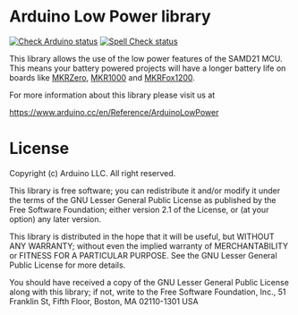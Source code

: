 # Arduino Low Power library

[![Check Arduino status](https://github.com/arduino-libraries/ArduinoLowPower/actions/workflows/check-arduino.yml/badge.svg)](https://github.com/arduino-libraries/ArduinoLowPower/actions/workflows/check-arduino.yml)
[![Spell Check status](https://github.com/arduino-libraries/ArduinoLowPower/actions/workflows/spell-check.yml/badge.svg)](https://github.com/arduino-libraries/ArduinoLowPower/actions/workflows/spell-check.yml)

This library allows the use of the low power features of the SAMD21 MCU. This means your battery powered projects will have a longer battery life on boards like [MKRZero](https://store.arduino.cc/usa/arduino-mkrzero), [MKR1000](https://www.arduino.cc/en/Main/ArduinoMKR1000) and [MKRFox1200](https://www.arduino.cc/en/Main/ArduinoBoardMKRFox1200).

For more information about this library please visit us at

<https://www.arduino.cc/en/Reference/ArduinoLowPower>
# License
Copyright (c) Arduino LLC. All right reserved.

This library is free software; you can redistribute it and/or modify it under the terms of the GNU Lesser General Public License as published by the Free Software Foundation; either version 2.1 of the License, or (at your option) any later version.

This library is distributed in the hope that it will be useful, but WITHOUT ANY WARRANTY; without even the implied warranty of MERCHANTABILITY or FITNESS FOR A PARTICULAR PURPOSE. See the GNU Lesser General Public License for more details.

You should have received a copy of the GNU Lesser General Public License along with this library; if not, write to the Free Software Foundation, Inc., 51 Franklin St, Fifth Floor, Boston, MA 02110-1301 USA
